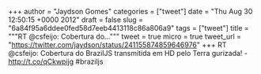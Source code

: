 
+++
author = "Jaydson Gomes"
categories = ["tweet"]
date = "Thu Aug 30 12:50:15 +0000 2012"
draft = false
slug = "6a84f95a6ddee0fed58d7eeb4413118c86a806a9"
tags = ["tweet"]
title = """RT @csfeijo: Cobertura do..."""
tweet = true
micro = true
tweet_url = "https://twitter.com/jaydson/status/241155874859646976"
+++
RT @csfeijo: Cobertura do BrazilJS transmitida em HD pelo Terra gurizada! - http://t.co/qCkwpijg #braziljs
